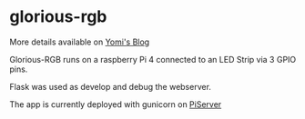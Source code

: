 # glorious-rgb

More details available on [Yomi's Blog](yomis.blog/glorious-rgb)

Glorious-RGB runs on a raspberry Pi 4 connected to an LED Strip via 3 GPIO pins.

Flask was used as develop and debug the webserver.

The app is currently deployed with gunicorn on [PiServer](yomis.blog/piserver)
